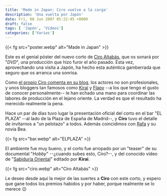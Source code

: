 ```yaml
---
title: 'Made in Japan: Ciro vuelve a la carga'
description: 'Una vuelta por Japón'
date: Fri, 08 Jun 2007 05:22:45 +0000
draft: false
tags: [ 'Japón', 'Vídeos']
categories: ['Varios']
---
```


{{< fg src="poster.webp" alt="Made in Japan" >}}

Este es el genial póster del nuevo corto de [Ciro Altabás](http://ciroaltabas.typepad.com/el_blog_de_ciro/), que os sonará por "_DVD_", una producción que hizo furor el año pasado. Esta vez, aprovechando una visita a Japón, ha hecho esta auténtica gamberrada que seguro que os arranca una sonrisa.

Como [el propio Ciro comenta en su blog](http://ciroaltabas.typepad.com/el_blog_de_ciro/2007/06/made_in_japan_y.html), los actores no son profesionales, y unos bloggers tan famosos como [Kirai](http://www.kirainet.com/) y [Flapy](http://flapyinjapan.blogspot.com/) --a los que tengo el gusto de conocer personalmente-- le han echado una mano para coordinar las labores de producción en el lejano oriente. La verdad es que el resultado ha merecido realmente la pena.

Hace un par de días tuvo lugar la presentación oficial del corto en el bar "EL PLAZA" --al lado de la Plaza de España de Madrid--, y **Ciro** tuvo el detalle de invitarnos a "un pelotazo" a todos. Además coincidimos con [Rafa](http://www.ionlitio.com/) y su novia Bea.

{{< fg src="bar.webp" alt="ELPLAZA" >}}

El ambiente fue muy bueno, y el corto fue arropado por un "teaser" de su documental "_Hobby_" --¿cuando subes esto, Ciro?--, y del conocido vídeo de "[Sabiduría Oriental](http://www.kirainet.com/sabiduria-oriental/)" editado por **Kirai**.

{{< fg src="ciro.webp" alt="Ciro Altabás" >}}

Le deseo desde aquí la mejor de las suertes a **Ciro** con este corto, y espero que gane todos los premios habidos y por haber, porque realmente se lo merece :wink: